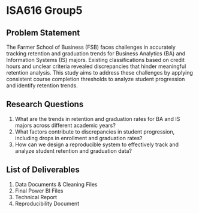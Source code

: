 # ISA616 Group5

## Problem Statement 
The Farmer School of Business (FSB) faces challenges in accurately tracking retention and graduation trends for Business Analytics (BA) and Information Systems (IS) majors. Existing classifications based on credit hours and unclear criteria revealed discrepancies that hinder meaningful retention analysis. This study aims to address these challenges by applying consistent course completion thresholds to analyze student progression and identify retention trends.

## Research Questions
1. What are the trends in retention and graduation rates for BA and IS majors across different academic years?
2. What factors contribute to discrepancies in student progression, including drops in enrollment and graduation rates?
3. How can we design a reproducible system to effectively track and analyze student retention and graduation data?

## List of Deliverables 
1. Data Documents & Cleaning Files
2. Final Power BI Files
3. Technical Report
4. Reproducibility Document

